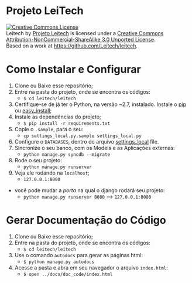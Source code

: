 Projeto LeiTech
=======
<a rel="license" href="http://creativecommons.org/licenses/by-nc-sa/3.0/deed.en_US"><img alt="Creative Commons License" style="border-width:0" src="http://i.creativecommons.org/l/by-nc-sa/3.0/80x15.png" /></a><br /><span xmlns:dct="http://purl.org/dc/terms/" href="http://purl.org/dc/dcmitype/Text" property="dct:title" rel="dct:type">Leitech</span> by <a xmlns:cc="http://creativecommons.org/ns#" href="https://github.com/Leitech/leitech" property="cc:attributionName" rel="cc:attributionURL">Projeto Leitech</a> is licensed under a <a rel="license" href="http://creativecommons.org/licenses/by-nc-sa/3.0/deed.en_US">Creative Commons Attribution-NonCommercial-ShareAlike 3.0 Unported License</a>.<br />Based on a work at <a xmlns:dct="http://purl.org/dc/terms/" href="https://github.com/Leitech/leitech" rel="dct:source">https://github.com/Leitech/leitech</a>.

Como Instalar e Configurar
===============
1. Clone ou Baixe esse repositório;
2. Entre na pasta do projeto, onde se encontra os códigos:
    - `$ cd leitech/leitech`
3. Certifique-se de já ter o Python, na versão ~2.7, instalado. Instale o [pip](http://www.pip-installer.org/en/latest/) ou [easy_install](http://pythonhosted.org/distribute/easy_install.html);
4. Instale as dependências do projeto;
    - `$ pip install -r requirements.txt`
5. Copie o `.sample`, para o seu:
    - `cp settings_local.py.sample settings_local.py`
6. Configure o `DATABASES`, dentro do arquivo [settings_local](https://github.com/Leitech/leitech/blob/master/leitech/settings_local.py.sample#L20) file.
7. Sincronize o seu banco, com os Models e as Aplicações externas:
    - ```python manage.py syncdb --migrate```
8. Rode o seu projeto:
    - ```python manage.py runserver```
9. Veja ele rodando na `localhost`; 
    - ```127.0.0.1:8000```

- você pode mudar a  *porta* na qual o django rodará seu projeto: 
    - ```python manage.py runserver 8080``` --> ```127.0.0.1:8080```

Gerar Documentação do Código
===============
1. Clone ou Baixe esse repositório;
2. Entre na pasta do projeto, onde se encontra os códigos:
    - `$ cd leitech/leitech`
3. Use o comando `autodocs` para gerar as páginas html:
    - `$ python manage.py autodocs`
4. Acesse a pasta e abra em seu navegador o arquivo `index.html`:
    - `$ open ../docs/doc_code/index.html`
